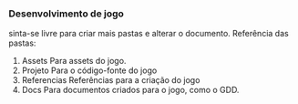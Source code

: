 ### Desenvolvimento de jogo
sinta-se livre para criar mais pastas e alterar o documento.
Referência das pastas:
1. Assets 
Para assets do jogo.
2. Projeto 
Para o código-fonte do jogo 
3. Referencias 
Referências para a criação do jogo
4. Docs 
Para documentos criados para o jogo, como o GDD.
